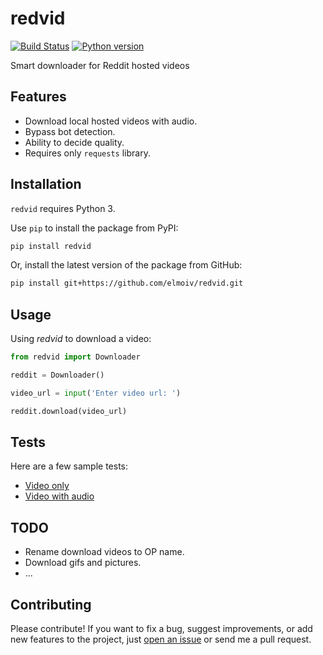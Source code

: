 # redvid
[![Build Status](https://api.travis-ci.org/elmoiv/goco.svg?branch=master)](https://travis-ci.org/elmoiv/goco)
[![Python version](https://img.shields.io/badge/python-3.x-brightgreen.svg)](https://pypi.org/project/goco/)

Smart downloader for Reddit hosted videos

## Features
* Download local hosted videos with audio.
* Bypass bot detection.
* Ability to decide quality.
* Requires only `requests` library.

## Installation
`redvid` requires Python 3.

Use `pip` to install the package from PyPI:

```bash
pip install redvid
```

Or, install the latest version of the package from GitHub:

```bash
pip install git+https://github.com/elmoiv/redvid.git
```

## Usage
Using *redvid* to download a video:

```python
from redvid import Downloader

reddit = Downloader()

video_url = input('Enter video url: ')

reddit.download(video_url)
```

## Tests
Here are a few sample tests:

* [Video only](https://github.com/elmoiv/redvid/tree/master/tests/test1.py)
* [Video with audio](https://github.com/elmoiv/redvid/tree/master/tests/test2.py)

## TODO
* Rename download videos to OP name.
* Download gifs and pictures.
* ...

## Contributing
Please contribute! If you want to fix a bug, suggest improvements, or add new features to the project, just [open an issue](https://github.com/elmoiv/redvid/issues) or send me a pull request.
